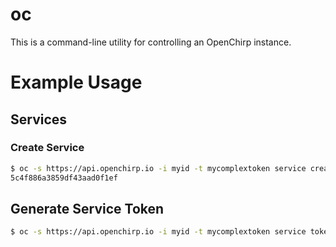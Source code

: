 # oc
This is a command-line utility for controlling an OpenChirp instance.

# Example Usage

## Services

### Create Service
```sh
$ oc -s https://api.openchirp.io -i myid -t mycomplextoken service create service1name "This is a simple example service"
5c4f886a3859df43aad0f1ef
```


## Generate Service Token
```sh
$ oc -s https://api.openchirp.io -i myid -t mycomplextoken service token generate 5c4f886a3859df43aad0f1ef
```
